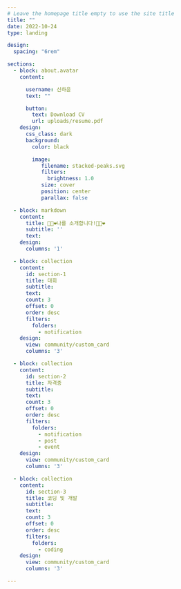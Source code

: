 ```yaml
---
# Leave the homepage title empty to use the site title
title: ""
date: 2022-10-24
type: landing

design:
  spacing: "6rem"

sections:
  - block: about.avatar
    content:

      username: 신하윤
      text: ""

      button:
        text: Download CV
        url: uploads/resume.pdf
    design:
      css_class: dark
      background:
        color: black

        image:
           filename: stacked-peaks.svg
           filters:
             brightness: 1.0
           size: cover
           position: center
           parallax: false

  - block: markdown
    content:
      title: 🐇💖❤나를 소개합니다!🐇💖❤
      subtitle: ''
      text: 
    design:
      columns: '1'

  - block: collection
    content:
      id: section-1
      title: 대회
      subtitle:
      text:
      count: 3
      offset: 0
      order: desc
      filters:
        folders:
          - notification
    design:
      view: community/custom_card
      columns: '3'

  - block: collection
    content:
      id: section-2
      title: 자격증
      subtitle:
      text:
      count: 3
      offset: 0
      order: desc
      filters:
        folders:
          - notification
          - post
          - event
    design:
      view: community/custom_card
      columns: '3'

  - block: collection
    content:
      id: section-3
      title: 코딩 및 개발
      subtitle:
      text:
      count: 3
      offset: 0
      order: desc
      filters:
        folders:
          - coding
    design:
      view: community/custom_card
      columns: '3'

---
```

